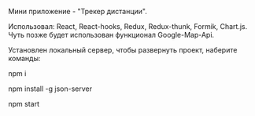 Мини приложение - "Трекер дистанции".

Использовал: React, React-hooks, Redux, Redux-thunk, Formik, Chart.js. Чуть позже будет использован функционал Google-Map-Api.

Установлен локальный сервер, чтобы развернуть проект, наберите команды:

npm i 

npm install -g json-server

npm start
